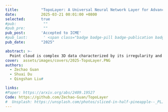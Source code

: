```yaml
---
title:          "TopoLayer: A Universal Neural Network Layer for Advanced Topology Feature Learning on Point Clouds using Persistent Homology"
date:           2025-03-21 00:01:00 +0800
selected:       true
#pub:            ""
#pub_pre:        ""
pub_post:       'Accepted to ICME'
#pub_last:       ' <span class="badge badge-pill badge-publication badge-success">Spotlight</span>'
pub_date:       "2025"

abstract: >-
  Point cloud is complex 3D data characterized by its irregularity and unordered structure. In contrast to previous efforts aimed at extracting local geometric information by sophisticated techniques, we delve into the rich topological information of point clouds using persistent homology. First, we introduce two vectorization methods, PPDTF and PDTF, to transform topological information into a format suitable for deep neural networks. Then we propose TopoLayer, a simple but effective and universal neural network layer seamlessly integrated into existing architectures. Integration of TopoLayer, without architectural modifications, significantly improves established models such as PointMLP and PointNet++. For classification on ModelNet40, the class mean accuracy of PointMLP notably improves from 91.3% to 91.8%, surpassing the state-of-the-art PointMixer. Additionally, PointNet++ achieves a remarkable gain of 2.7%. For part segmentation on ShapeNetPart, PointMLP achieves a new state-of-the-art performance with 85.1% Cls.mIoU, while PointNet++ secures a significant 0.9% increase.
cover:  assets/images/covers/2025-TopoLayer.PNG
authors:
  - Zechao Guan
  - Shuai Du
  - Qingshan Liu#

links:
#Paper: https://arxiv.org/abs/2409.19527
Code: https://github.com/Zechao-Guan/TopoLayer
#  Unsplash: https://unsplash.com/photos/sliced-in-half-pineapple--_PLJZmHZzk
---
```

